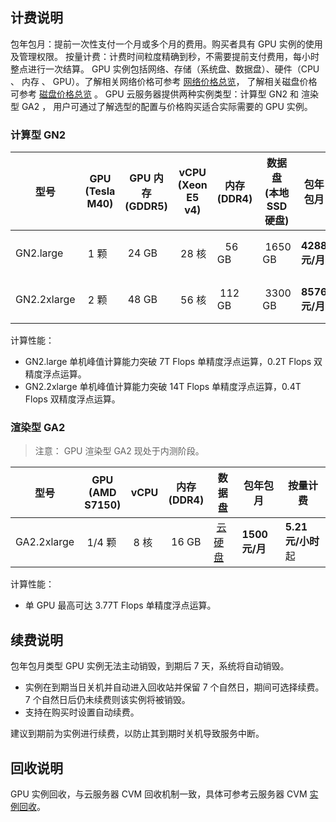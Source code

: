 ## 计费说明
包年包月：提前一次性支付一个月或多个月的费用。购买者具有 GPU 实例的使用及管理权限。
按量计费：计费时间粒度精确到秒，不需要提前支付费用，每小时整点进行一次结算。
GPU 实例包括网络、存储（系统盘、数据盘）、硬件（CPU 、 内存 、 GPU）。了解相关网络价格可参考 [网络价格总览](/doc/product/213/509)， 了解相关磁盘价格可参考 [磁盘价格总览](/doc/product/213/2255) 。
GPU 云服务器提供两种实例类型：计算型 GN2 和 渲染型 GA2 ， 用户可通过了解选型的配置与价格购买适合实际需要的 GPU 实例。
### 计算型 GN2
<table>
		<thead>
		<tr>
			<th width=10%>型号</th>
			<th width=11%>GPU<br>(Tesla M40)</th>
			<th width=11%>GPU 内存<br>(GDDR5)</th>
			<th width=12%>vCPU<br>(Xeon E5 v4)</th>
			<th>内存<br>(DDR4)</th>
			<th>数据盘<br>(本地 SSD 硬盘)</th>
			<th>包年包月</th>
			<th>按量计费</th>
		</tr>
		</thead>
			<tbody>
					<tr>
					<td>GN2.large</td>
					<td>&nbsp;1 颗</td>
					<td>&nbsp;24 GB</td>
					<td>&nbsp;28 核</td>
					<td>&nbsp;&nbsp;&nbsp;56 GB</td>
					<td>&nbsp;1650 GB</td>
					<td><b>4288 元/月</b></td>
					<td><b>13.86 元/小时</b>起</td>
					</tr>
				<tr>
				<td>GN2.2xlarge</td>
				<td>&nbsp;2 颗</td>
				<td>&nbsp;48 GB</td> 
				<td>&nbsp;56 核</td>
				<td>&nbsp;112 GB</td>
				<td>&nbsp;3300 GB</td>
				<td><b>8576 元/月</b></td>
				<td><b>27.71 元/小时</b>起</td>
				</tr>
			</tbody>
</table>

计算性能：
- GN2.large 单机峰值计算能力突破 7T Flops 单精度浮点运算，0.2T Flops 双精度浮点运算。
- GN2.2xlarge 单机峰值计算能力突破 14T Flops 单精度浮点运算，0.4T Flops 双精度浮点运算。

### 渲染型 GA2
> 注意：
> GPU 渲染型 GA2 现处于内测阶段。

<table>
		<thead>
		<tr>
			<th width=10%>型号</th>
			<th width=11%>GPU<br>(AMD S7150)</th>
			<th width=12%>vCPU</th>
			<th>内存<br>(DDR4)</th>
			<th>数据盘</th>
			<th>包年包月</th>
			<th>按量计费</th>
		</tr>
		</thead>
		<tbody>
			<tr>
				<td>GA2.2xlarge</td>
				<td>&nbsp;1/4 颗</td> 
				<td>&nbsp;8 核</td>
				<td>&nbsp;16 GB</td>
				<td>&nbsp;<a href="/doc/product/362/2345">云硬盘</td>
				<td><b>1500 元/月</b></td>
				<td><b>5.21 元/小时</b>起</td>
			</tr>
		</tbody>
</table>

计算性能：
- 单 GPU 最高可达 3.77T Flops 单精度浮点运算。

## 续费说明
 包年包月类型 GPU 实例无法主动销毁，到期后 7 天，系统将自动销毁。
- 实例在到期当日关机并自动进入回收站并保留 7 个自然日，期间可选择续费。7 个自然日后仍未续费则该实例将被销毁。
- 支持在购买时设置自动续费。

建议到期前为实例进行续费，以防止其到期时关机导致服务中断。
## 回收说明
 GPU 实例回收，与云服务器 CVM 回收机制一致，具体可参考云服务器 CVM  [实例回收](/doc/product/213/4931#.E5.AE.9E.E4.BE.8B.E5.9B.9E.E6.94.B6)。
